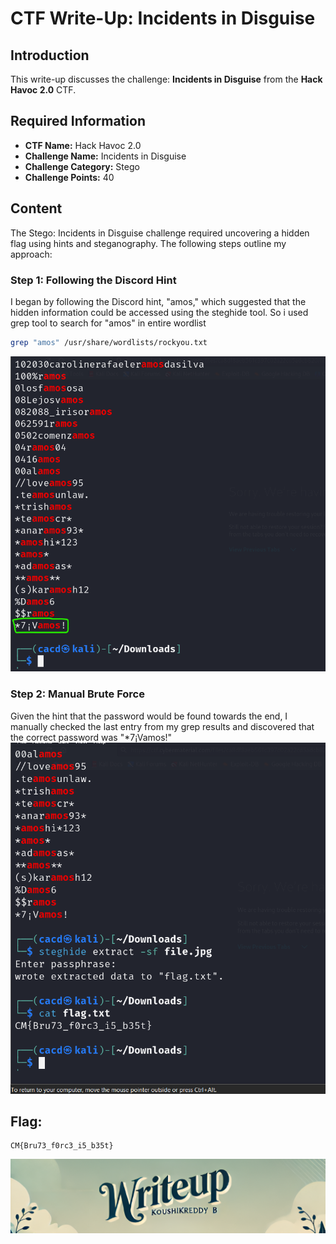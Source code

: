# CTF Write-Up: Incidents in Disguise

## Introduction

This write-up discusses the challenge: **Incidents in Disguise** from the **Hack Havoc 2.0** CTF.

## Required Information

- **CTF Name:** Hack Havoc 2.0
- **Challenge Name:** Incidents in Disguise
- **Challenge Category:** Stego
- **Challenge Points:** 40

## Content
The Stego: Incidents in Disguise challenge required uncovering a hidden flag using hints and steganography. The following steps outline my approach:

### Step 1: Following the Discord Hint
I began by following the Discord hint, "amos," which suggested that the hidden information could be accessed using the steghide tool. So i used grep tool to search for "amos" in entire wordlist
```bash
grep "amos" /usr/share/wordlists/rockyou.txt
```
![](src/images/7.png)

### Step 2: Manual Brute Force
Given the hint that the password would be found towards the end, I manually checked the last entry from my grep results and discovered that the correct password was "*7¡Vamos!"
![](src\images\8.png)

## Flag: 
    CM{Bru73_f0rc3_i5_b35t}                 


![CTF Writeup by KoushikReddyB](src/images/Credits.png)
